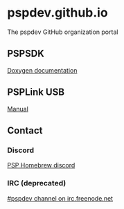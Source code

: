 # pspdev.github.io
The pspdev GitHub organization portal


## PSPSDK

[Doxygen documentation](http://pspdev.github.io/pspsdk/)


## PSPLink USB

[Manual](http://pspdev.github.io/psplinkusb/)


## Contact

### Discord
[PSP Homebrew discord](https://discord.gg/bePrj9W)

### IRC (deprecated)

[#pspdev channel on irc.freenode.net](https://kiwiirc.com/nextclient/#ircs://irc.freenode.net/#pspdev)

